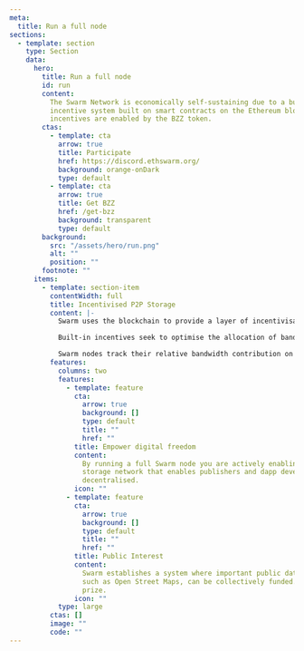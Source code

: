 ```yaml
---
meta:
  title: Run a full node
sections:
  - template: section
    type: Section
    data:
      hero:
        title: Run a full node
        id: run
        content:
          The Swarm Network is economically self-sustaining due to a built-in
          incentive system built on smart contracts on the Ethereum blockchain. Swarm
          incentives are enabled by the BZZ token.
        ctas:
          - template: cta
            arrow: true
            title: Participate
            href: https://discord.ethswarm.org/
            background: orange-onDark
            type: default
          - template: cta
            arrow: true
            title: Get BZZ
            href: /get-bzz
            background: transparent
            type: default
        background:
          src: "/assets/hero/run.png"
          alt: ""
          position: ""
        footnote: ""
      items:
        - template: section-item
          contentWidth: full
          title: Incentivised P2P Storage
          content: |-
            Swarm uses the blockchain to provide a layer of incentivisation that has been missing from p2p file sharing and data transfer over decades of peer-to-peer research.

            Built-in incentives seek to optimise the allocation of bandwidth (SWAP) and storage resources (Postage stamps) and render Swarm economically self-sustaining.

            Swarm nodes track their relative bandwidth contribution on each peer connection, and excess debt due to unequal consumption can be settled in BZZ. Publishers in Swarm must spend BZZ to purchase the right to write data to Swarm and prepay some rent for long term storage.
          features:
            columns: two
            features:
              - template: feature
                cta:
                  arrow: true
                  background: []
                  type: default
                  title: ""
                  href: ""
                title: Empower digital freedom
                content:
                  By running a full Swarm node you are actively enabling a P2P data
                  storage network that enables publishers and dapp developers making web3
                  decentralised.
                icon: ""
              - template: feature
                cta:
                  arrow: true
                  background: []
                  type: default
                  title: ""
                  href: ""
                title: Public Interest
                content:
                  Swarm establishes a system where important public data projects,
                  such as Open Street Maps, can be collectively funded. Check out Wikipedia
                  prize.
                icon: ""
            type: large
          ctas: []
          image: ""
          code: ""
---
```

